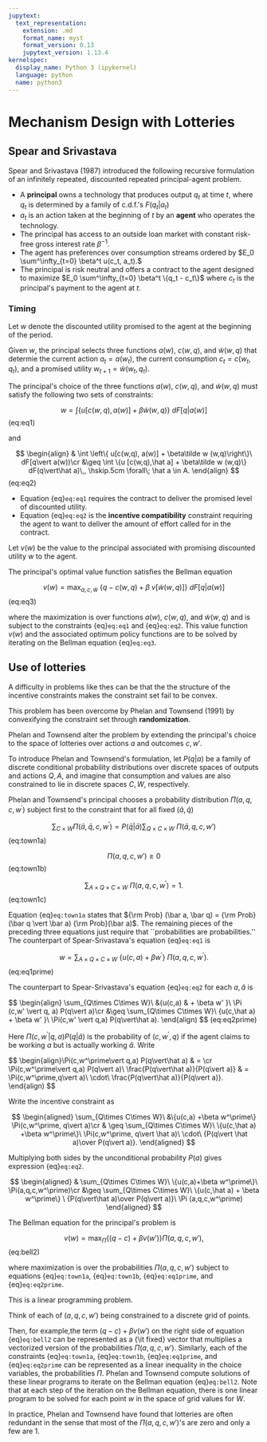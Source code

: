 ```yaml
---
jupytext:
  text_representation:
    extension: .md
    format_name: myst
    format_version: 0.13
    jupytext_version: 1.13.4
kernelspec:
  display_name: Python 3 (ipykernel)
  language: python
  name: python3
---
```


# Mechanism Design with Lotteries

## Spear and Srivastava

Spear and Srivastava (1987) introduced the following
recursive formulation of an infinitely repeated, discounted  repeated
principal-agent problem.

 *  A **principal** owns a technology
that produces output $q_t$ at time $t$, where $q_t$ is determined
by a family of c.d.f.'s  $F(q_t\vert a_t)$
*  $a_t$ is an action taken at the beginning of $t$ by an **agent** who
operates the technology.  
*  The principal has access to an outside loan market with constant risk-free gross interest rate $\beta^{-1}$.
*  The agent has preferences over consumption streams ordered by $E_0 \sum^\infty_{t=0} \beta^t u(c_t, a_t).$
*  The principal is risk neutral and offers a contract to
the agent designed to maximize $E_0 \sum^\infty_{t=0} \beta^t \{q_t - c_t\}$
where $c_t$ is the principal's payment to the agent at $t$.


### Timing
Let $w$ denote the discounted utility promised to the agent
at the beginning of the period.  

Given $w$, the principal
selects three functions $a(w)$, $c(w,q)$, and $\tilde w(w,q)$ that 
determie the current action $a_t=a(w_t)$,
the current consumption $c_t=c(w_t, q_t)$, and a promised
utility $w_{t+1} = \tilde w (w_t, q_t)$.

The principal's choice of the three functions $a(w)$, $c(w,q)$, and $\tilde w (w,q)$
must satisfy the following two sets of constraints:

$$
w = \int \{ u[c(w,q), a(w)] + \beta \tilde w(w,q)\}\ dF[q | a(w)]
$$ (eq:eq1)

and

$$
\begin{align} & \int \left\{ u[c(w,q), a(w)] + \beta\tilde w (w,q)\right\}\
dF[q\vert a(w))\cr
&\geq \int \{u [c(w,q),\hat a] + \beta\tilde w
(w,q)\} dF(q\vert\hat a)\,, \hskip.5cm \forall\; \hat a \in A.
\end{align}
$$ (eq:eq2)

 * Equation {eq}`eq:eq1`  requires the contract to deliver the promised
level of discounted utility. 
 * Equation {eq}`eq:eq2`  is the **incentive
compatibility** constraint requiring the agent to want to
deliver the amount of effort called for in the
contract. 

Let $v(w)$ be the value to the principal associated with promising discounted utility $w$ to the agent. 

The principal's optimal value function satisfies the Bellman equation 

$$ 
v(w) =\max_{a,c,\tilde w}\ \{q-c(w,q)+\beta \ v[\tilde w(w,q)]\}\
dF[q\vert a(w)]
$$ (eq:eq3)

where the maximization is over functions $a(w)$, $c(w,q)$, and $\tilde w(w,q)$
and is subject to the constraints {eq}`eq:eq1` and {eq}`eq:eq2`.
This value function $v(w)$ and the associated optimum policy functions
are to be solved by iterating on the Bellman equation {eq}`eq:eq3`.

## Use of lotteries

A difficulty in problems like thes can be that the the structure of the incentive
constraints makes the constraint set fail to
be convex. 

This problem has been overcome by Phelan and
Townsend (1991) by convexifying the constraint set through **randomization**.

Phelan and Townsend alter the problem by extending the
principal's choice to the space of lotteries
over actions $a$ and outcomes $c,w'$.

To introduce Phelan and Townsend's formulation, let $P(q\vert a)$ be
a family of discrete conditional probability distributions
over discrete spaces of outputs and actions $Q,A$, and
imagine that consumption and values are also constrained to
lie in discrete spaces $C,W$, respectively.

Phelan and Townsend's principal 
chooses a probability distribution
 $\Pi(a,q,c,w^\prime)$ subject first to the constraint
 that for all fixed $(\bar a, \bar q)$

$$
\sum_{C\times W} \Pi (\bar a, \bar q, c, w^\prime) = P (\bar q\vert \bar a)
\sum_{Q\times C\times W}\ \Pi(\bar a, q,c,w')
$$ (eq:town1a)

$$
\Pi(a,q,c,w')\geq 0 
$$(eq:town1b)


$$
\sum_{A\times Q\times C\times W}\ \Pi(a,q,c,w^\prime)=1 .
$$ (eq:town1c)


Equation {eq}`eq:town1a`  states that
${\rm Prob} (\bar a, \bar q) = {\rm Prob}(\bar q \vert \bar a)
{\rm Prob}(\bar a)$.
The remaining pieces of the preceding three equations  just
require that ``probabilities are probabilities.''
The counterpart of Spear-Srivastava's equation {eq}`eq:eq1`  is

$$
w=\sum_{A\times Q\times C\times W}\ \{u(c,a) +\beta w^\prime\}\
\Pi(a,q,c,w^\prime) . 
$$ (eq:eq1prime)

The counterpart to Spear-Srivastava's equation {eq}`eq:eq2`   for each
$a,\hat a$ is


$$
\begin{align}  \sum_{Q\times C\times W}\ &\{u(c,a) & + \beta w' \}\ \Pi (c,w' \vert q, a) P(q\vert a)\cr
&\geq \sum_{Q\times C\times W}\ \{u(c,\hat a) + \beta w' \}\ \Pi(c,w' \vert q,a) P(q\vert\hat a).
\end{align)
$$ (eq:eq2prime)


Here $\Pi(c,w^\prime\vert q,a) P(q\vert \hat a)$ is the probability of $(c,w^\prime, q)$ 
if the agent claims to be working $a$ but is actually working $\hat a$.  Write

$$
\begin{align}\Pi(c,w^\prime\vert q,a) P(q\vert\hat a) & = \cr
\Pi(c,w^\prime\vert q,a) P(q\vert a)\ \frac{P(q\vert\hat a)}{P(q\vert a)} & =
\Pi(c,w^\prime,q\vert a)\ \cdot\ \frac{P(q\vert\hat a)}{P(q\vert a)}.
\end{align)
$$

Write the incentive constraint as

$$
\begin{aligned} \sum_{Q\times C\times W}\ &\{u(c,a)  +\beta w^\prime\} \Pi(c,w^\prime, q\vert a)\cr & \geq
\sum_{Q\times C\times W}\ \{u(c,\hat a) +\beta w^\prime\}\ \Pi(c,w^\prime, q\vert \hat a)\     \cdot\ {P(q\vert \hat a)\over P(q\vert a)}.
\end{aligned}
$$

Multiplying both sides by the unconditional probability $P(a)$ gives expression {eq}`eq:eq2`.

$$
\begin{aligned} & \sum_{Q\times C\times W}\ \{u(c,a)+\beta w^\prime\}\
\Pi(a,q,c,w^\prime)\cr 
&\geq \sum_{Q\times C\times W}\ \{u(c,\hat a) + \beta w^\prime\} \
{P(q\vert\hat a)\over P(q\vert a)}\ \Pi (a,q,c,w^\prime)
\end{aligned}
$$

The Bellman equation for the principal's problem is

$$
v(w) =\max_{\Pi} \{(q -c) +
     \beta v(w')\} \Pi(a,q,c,w') , 
$$ (eq:bell2)

where  maximization is over the probabilities $\Pi(a,q,c,w')$
subject to equations {eq}`eq:town1a`, {eq}`eq:town1b`,  {eq}`eq:eq1prime`, and {eq}`eq:eq2prime`.
 

This is a linear
programming problem. 

Think of each of $(a,q,c,w')$
being constrained to a discrete grid of points.

Then, for example,the term $(q-c)+\beta v(w')$ on the right side of equation {eq}`eq:bell2` 
can be represented as a {\it fixed} vector that multiplies a vectorized
version of  the
probabilities $\Pi(a,q,c,w')$.  Similarly, each of the
constraints  {eq}`eq:town1a`, {eq}`eq:town1b`,  {eq}`eq:eq1prime`, and {eq}`eq:eq2prime` can be represented
as a linear inequality in the choice variables, the
probabilities $\Pi$.   Phelan and Townsend compute solutions
of these linear programs to
iterate on the Bellman equation {eq}`eq:bell2`.   Note that
at each step of the iteration on the  Bellman equation,
there is  one linear program to be solved for each point
$w$ in the space of grid values for $W$.

In practice, Phelan and Townsend have found that
lotteries are often redundant in the sense that most of the
$\Pi(a,q,c,w')$'s  are  zero and only a few are $1$.
